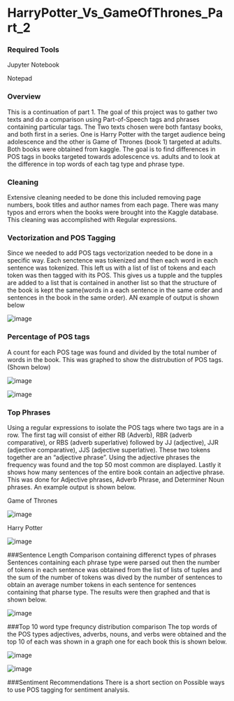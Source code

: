 # HarryPotter_Vs_GameOfThrones_Part_2
### Required Tools

Jupyter Notebook

Notepad

### Overview
This is a continuation of part 1. The goal of this project was to gather two texts and do a comparison using Part-of-Speech tags and phrases containing particular tags.  The Two texts chosen were both fantasy books, and both first in a series.  One is Harry Potter with the target audience being adolescence and the other is Game of Thrones (book 1) targeted at adults.  Both books were obtained from kaggle.  The goal is to find differences in POS tags in books targeted towards adolescence vs. adults and to look at the difference in top words of each tag type and phrase type.
### Cleaning
Extensive cleaning needed to be done this included removing page numbers, book titles and author names from each page.  There was many typos and errors when the books were brought into the Kaggle database.  This cleaning was accomplished with Regular expressions.
### Vectorization and POS Tagging
Since we needed to add POS tags vectorization needed to be done in a specific way. Each senctence was tokenized and then each word in each sentence was tokenized.  This left us with a list of list of tokens and each token was then tagged with its POS.  This gives us a tupple and the tupples are added to a list that is contained in another list so that the structure of the book is kept the same(words in a each sentence in the same order and sentences in the book in the same order). AN example of output is shown below

![image](https://user-images.githubusercontent.com/118774600/213005637-b4d07365-94e3-416c-9034-47526d9e2fa1.png)

### Percentage of POS tags
A count for each POS tage was found and divided by the total number of words in the book.  This was graphed to show the distrubution of POS tags. (Shown below)

![image](https://user-images.githubusercontent.com/118774600/213006023-92719138-f0e9-4865-ae02-927bf23b541b.png)

![image](https://user-images.githubusercontent.com/118774600/213006067-11de3ed0-9d02-4ad1-9d46-f3af797063f5.png)

### Top Phrases
Using a regular expressions to isolate the POS tags where two tags are in a row. The first tag will consist of either RB (Adverb), RBR (adverb comparative), or RBS (adverb superlative) followed by JJ (adjective), JJR (adjective comparative), JJS (adjective superlative). These two tokens together are an “adjective phrase”. Using the adjective phrases the frequency was found and the top 50 most common are displayed. Lastly it shows how many sentences of the entire book contain an adjective phrase.  This was done for Adjective phrases, Adverb Phrase, and Determiner Noun phrases.  An example output is shown below.

Game of Thrones

![image](https://user-images.githubusercontent.com/118774600/213012200-e60164a4-b3aa-4488-ace7-0df761611f3f.png)

Harry Potter

![image](https://user-images.githubusercontent.com/118774600/213012345-99cddbd8-9584-4ce7-a135-9d190aed0476.png)

###Sentence Length Comparison containing differenct types of phrases
Sentences containing each phrase type were parsed out then the number of tokens in each sentence was obtained from the list of lists of tuples and the sum of the number of tokens was dived by the number of sentences to obtain an average number tokens in each sentence for sentences containing that pharse type.  The results were then graphed and that is shown below.

![image](https://user-images.githubusercontent.com/118774600/213013058-11a8c422-e6a2-4e51-a4b7-130e2bb819c0.png)

###Top 10 word type frequncy distribution comparison
The top words of the POS types adjectives, adverbs, nouns, and verbs were obtained and the top 10 of each was shown in a graph one for each book this is shown below.

![image](https://user-images.githubusercontent.com/118774600/213013384-da681c19-31f4-489f-9aca-590e675ba757.png)

![image](https://user-images.githubusercontent.com/118774600/213013422-4272c3e4-38b7-48ac-8911-1f0850bd6dd5.png)

###Sentiment Recommendations
There is a short section on Possible ways to use POS tagging for sentiment analysis.

